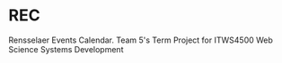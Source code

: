 # REC
Rensselaer Events Calendar. Team 5's Term Project for ITWS4500 Web Science Systems Development
